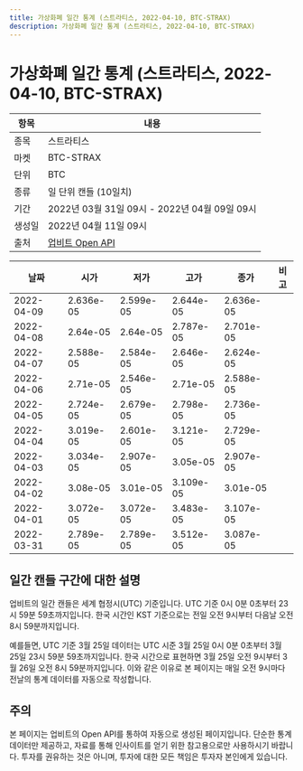 ```yaml
---
title: 가상화폐 일간 통계 (스트라티스, 2022-04-10, BTC-STRAX)
description: 가상화폐 일간 통계 (스트라티스, 2022-04-10, BTC-STRAX)
---
```



가상화폐 일간 통계 (스트라티스, 2022-04-10, BTC-STRAX)
===

|항목|내용|
|--|--|
|종목|스트라티스|
|마켓|BTC-STRAX|
|단위|BTC|
|종류|일 단위 캔들 (10일치)|
|기간|2022년 03월 31일 09시 - 2022년 04월 09일 09시|
|생성일|2022년 04월 11일 09시|
|출처|[업비트 Open API](https://docs.upbit.com)|


|날짜|시가|저가|고가|종가|비고|
|--|--|--|--|--|--|
|2022-04-09|2.636e-05|2.599e-05|2.644e-05|2.636e-05|    |
|2022-04-08|2.64e-05|2.64e-05|2.787e-05|2.701e-05|    |
|2022-04-07|2.588e-05|2.584e-05|2.646e-05|2.624e-05|    |
|2022-04-06|2.71e-05|2.546e-05|2.71e-05|2.588e-05|    |
|2022-04-05|2.724e-05|2.679e-05|2.798e-05|2.736e-05|    |
|2022-04-04|3.019e-05|2.601e-05|3.121e-05|2.729e-05|    |
|2022-04-03|3.034e-05|2.907e-05|3.05e-05|2.907e-05|    |
|2022-04-02|3.08e-05|3.01e-05|3.109e-05|3.01e-05|    |
|2022-04-01|3.072e-05|3.072e-05|3.483e-05|3.107e-05|    |
|2022-03-31|2.789e-05|2.789e-05|3.512e-05|3.087e-05|    |


일간 캔들 구간에 대한 설명
---


업비트의 일간 캔들은 세계 협정시(UTC) 기준입니다. 
UTC 기준 0시 0분 0초부터 23시 59분 59초까지입니다. 
한국 시간인 KST 기준으로는 전일 오전 9시부터 다음날 오전 8시 59분까지입니다. 


예를들면, UTC 기준 3월 25일 데이터는 UTC 시준 3월 25일 0시 0분 0초부터 3월 25일 23시 59분 59초까지입니다. 
한국 시간으로 표현하면 3월 25일 오전 9시부터 3월 26일 오전 8시 59분까지입니다. 
이와 같은 이유로 본 페이지는 매일 오전 9시마다 전날의 통계 데이터를 자동으로 작성합니다. 


주의
---


본 페이지는 업비트의 Open API를 통하여 자동으로 생성된 페이지입니다. 
단순한 통계 데이터만 제공하고, 자료를 통해 인사이트를 얻기 위한 참고용으로만 사용하시기 바랍니다. 
투자를 권유하는 것은 아니며, 투자에 대한 모든 책임은 투자자 본인에게 있습니다. 
